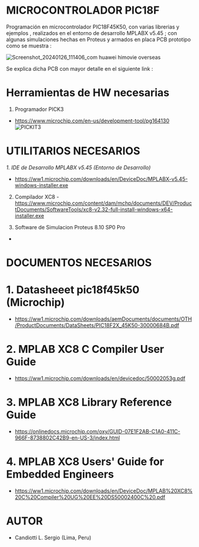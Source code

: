 # MICROCONTROLADOR PIC18F
Programación en microcontrolador PIC18F45K50, con varias librerias y ejemplos , realizados en el entorno de desarrollo MPLABX v5.45 ; 
con algunas simulaciones hechas en Proteus y armados en placa PCB prototipo como se muestra : 

![Screenshot_20240126_111406_com huawei himovie overseas](https://github.com/SerCandio/Microcontrolador-PIC18F/assets/106831539/8ea3695e-99f9-4c77-9be9-508394b23255)

Se explica dicha PCB con mayor detalle en el siguiente link : 

# Herramientas de HW necesarias
1. Programador PICK3
- https://www.microchip.com/en-us/development-tool/pg164130
![PICKIT3](https://github.com/SerCandio/Microcontrolador-PIC18F/assets/106831539/79b7c3ea-d900-4dcd-ad3d-e94944990a69)



# UTILITARIOS NECESARIOS
 <I>1. IDE de Desarrollo MPLABX v5.45 (Entorno de Desarrollo) </I>
- https://ww1.microchip.com/downloads/en/DeviceDoc/MPLABX-v5.45-windows-installer.exe

 2. Compilador XC8 
-https://www.microchip.com/content/dam/mchp/documents/DEV/ProductDocuments/SoftwareTools/xc8-v2.32-full-install-windows-x64-installer.exe

 3. Software de Simulacion Proteus 8.10 SP0 Pro
-


# DOCUMENTOS NECESARIOS
# 1. Datasheeet pic18f45k50 (Microchip)
- https://ww1.microchip.com/downloads/aemDocuments/documents/OTH/ProductDocuments/DataSheets/PIC18F2X_45K50-30000684B.pdf
  
# 2. MPLAB XC8 C Compiler User Guide
- https://ww1.microchip.com/downloads/en/devicedoc/50002053g.pdf

# 3. MPLAB XC8 Library Reference Guide
- https://onlinedocs.microchip.com/oxy/GUID-07E1F2AB-C1A0-411C-966F-8738802C42B9-en-US-3/index.html

# 4. MPLAB XC8 Users' Guide for Embedded Engineers
- https://ww1.microchip.com/downloads/en/DeviceDoc/MPLAB%20XC8%20C%20Compiler%20UG%20EE%20DS50002400C%20.pdf

# AUTOR
- Candiotti L. Sergio (Lima, Peru)
